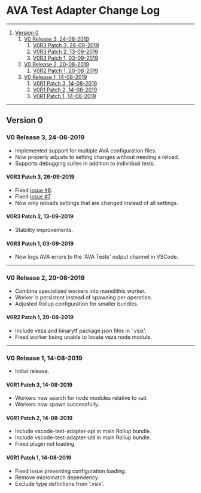 # AVA Test Adapter Change Log

---

1. [Version 0](#version-0)
    1. [V0 Release 3, 24-08-2019](#v0-release-3-24-08-2019)
        1. [V0R3 Patch 3, 26-09-2019](#v0r3-patch-3-26-09-2019)
        2. [V0R3 Patch 2, 13-09-2019](#v0r3-patch-2-13-09-2019)
        3. [V0R3 Patch 1, 03-09-2019](#v0r3-patch-1-03-09-2019)
    2. [V0 Release 2, 20-08-2019](#v0-release-2-20-08-2019)
        1. [V0R2 Patch 1, 20-08-2019](#v0r2-patch-1-20-08-2019)
    3. [V0 Release 1, 14-08-2019](#v0-release-1-14-08-2019)
        1. [V0R1 Patch 3, 14-08-2019](#v0r1-patch-3-14-08-2019)
        2. [V0R1 Patch 2, 14-08-2019](#v0r1-patch-2-14-08-2019)
        3. [V0R1 Patch 1, 14-08-2019](#v0r1-patch-1-14-08-2019)

---

## Version 0

### V0 Release 3, 24-08-2019

- Implemented support for multiple AVA configuration files.
- Now properly adjusts to setting changes without needing a reload.
- Supports debugging suites in addition to individual tests.

#### V0R3 Patch 3, 26-09-2019

- Fixed [issue #6](https://github.com/Gwenio/vscode-ava-test-adapter/issues/6).
- Fixed [issue #7](https://github.com/Gwenio/vscode-ava-test-adapter/issues/7).
- Now only reloads settings that are changed instead of all settings.

#### V0R3 Patch 2, 13-09-2019

- Stability improvements.

#### V0R3 Patch 1, 03-09-2019

- Now logs AVA errors to the 'AVA Tests' output channel in VSCode.

---

### V0 Release 2, 20-08-2019

- Combine specialized workers into monolithic worker.
- Worker is persistent instead of spawning per operation.
- Adjusted Rollup configuration for smaller bundles.

#### V0R2 Patch 1, 20-08-2019

- Include veza and binarytf package.json files in '.vsix'.
- Fixed worker being unable to locate veza node module.

---

### V0 Release 1, 14-08-2019

- Initial release.

#### V0R1 Patch 3, 14-08-2019

- Workers now search for node modules relative to `cwd`.
- Workers now spawn successfully.

#### V0R1 Patch 2, 14-08-2019

- Include vscode-test-adapter-api in main Rollup bundle.
- Include vscode-test-adapter-util in main Rollup bundle.
- Fixed plugin not loading.

#### V0R1 Patch 1, 14-08-2019

- Fixed issue preventing configuration loading.
- Remove micromatch dependency.
- Exclude type definitions from '.vsix'.
